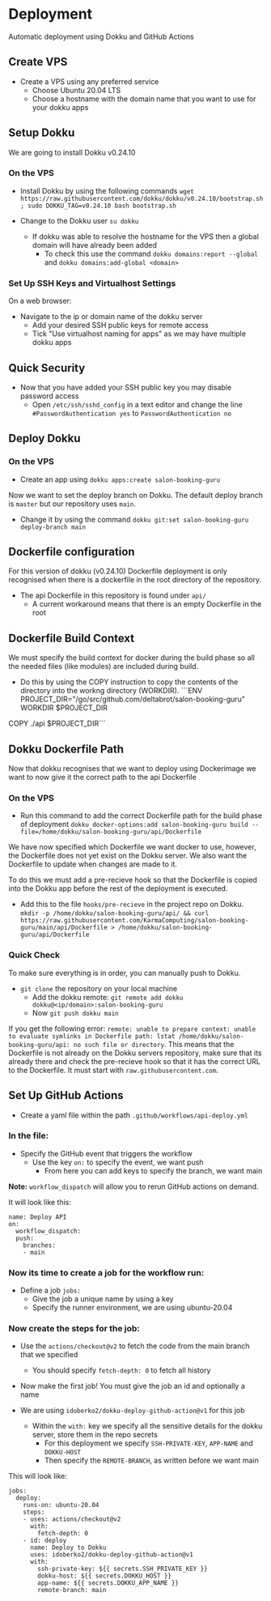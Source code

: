 # Deployment

Automatic deployment using Dokku and GitHub Actions

## Create VPS

- Create a VPS using any preferred service
    - Choose Ubuntu 20.04 LTS
    - Choose a hostname with the domain name that you want to use for your dokku apps

## Setup Dokku

We are going to install Dokku v0.24.10

### On the VPS

- Install Dokku by using the following commands `wget https://raw.githubusercontent.com/dokku/dokku/v0.24.10/bootstrap.sh;
sudo DOKKU_TAG=v0.24.10 bash bootstrap.sh`

- Change to the Dokku user `su dokku`
    - If dokku was able to resolve the hostname for the VPS then a global domain will have already been added
        - To check this use the command `dokku domains:report --global` and `dokku domains:add-global <domain>`

### Set Up SSH Keys and Virtualhost Settings

On a web browser:
- Navigate to the ip or domain name of the dokku server
    - Add your desired SSH public keys for remote access
    - Tick "Use virtualhost naming for apps" as we may have multiple dokku apps

## Quick Security

- Now that you have added your SSH public key you may disable password access
    - Open `/etc/ssh/sshd_config` in a text editor and change the line `#PasswordAuthentication yes` to `PasswordAuthentication no`

## Deploy Dokku

### On the VPS

- Create an app using `dokku apps:create salon-booking-guru`

Now we want to set the deploy branch on Dokku.
The default deploy branch is `master` but our repository uses `main`.
- Change it by using the command `dokku git:set salon-booking-guru deploy-branch main`

## Dockerfile configuration

For this version of dokku (v0.24.10) Dockerfile deployment is only recognised when there is a dockerfile in the root directory of the repository.
- The api Dockerfile in this repository is found under `api/`
    - A current workaround means that there is an empty Dockerfile in the root

## Dockerfile Build Context

We must specify the build context for docker during the build phase so all the needed files (like modules) are included during build.
- Do this by using the COPY instruction to copy the contents of the directory into the workng directory (WORKDIR). ```ENV PROJECT_DIR="/go/src/github.com/deltabrot/salon-booking-guru"
WORKDIR $PROJECT_DIR

COPY ./api $PROJECT_DIR```

## Dokku Dockerfile Path

Now that dokku recognises that we want to deploy using Dockerimage we want to now give it the correct path to the api Dockerfile

### On the VPS

- Run this command to add the correct Dockerfile path for the build phase of deployment `dokku docker-options:add salon-booking-guru build --file=/home/dokku/salon-booking-guru/api/Dockerfile`

We have now specified which Dockerfile we want docker to use, however, the Dockerfile does not yet exist on the Dokku server. We also want the Dockerfile to update when changes are made to it.

To do this we must add a pre-recieve hook so that the Dockerfile is copied into the Dokku app before the rest of the deployment is executed.
- Add this to the file `hooks/pre-recieve` in the project repo on Dokku.
```mkdir -p /home/dokku/salon-booking-guru/api/ && curl https://raw.githubusercontent.com/KarmaComputing/salon-booking-guru/main/api/Dockerfile > /home/dokku/salon-booking-guru/api/Dockerfile```

### Quick Check

To make sure everything is in order, you can manually push to Dokku.
- `git clone` the repository on your local machine
    - Add the dokku remote: `git remote add dokku dokku@<ip/domain>:salon-booking-guru`
    - Now `git push dokku main`

If you get the following error: `remote: unable to prepare context: unable to evaluate symlinks in Dockerfile path: lstat /home/dokku/salon-booking-guru/api: no such file or directory`. This means that the Dockerfile is not already on the Dokku servers repository, make sure that its already there and check the pre-recieve hook so that it has the correct URL to the Dockerfile. It must start with `raw.githubusercontent.com`.

## Set Up GitHub Actions

- Create a yaml file within the path `.github/workflows/api-deploy.yml`

### In the file:

- Specify the GitHub event that triggers the workflow
    - Use the key ```on:``` to specify the event, we want push
        - From here you can add keys to specify the branch, we want main

**Note:** `workflow_dispatch` will allow you to rerun GitHub actions on demand.


It will look like this:
```
name: Deploy API
on:
  workflow_dispatch:
  push:
    branches:
    - main
```

### Now its time to create a job for the workflow run:

- Define a job ```jobs:```
    - Give the job a unique name by using a key
    - Specify the runner environment, we are using ubuntu-20.04

### Now create the steps for the job:

- Use the ```actions/checkout@v2``` to fetch the code from the main branch that we specified
    - You should specify ```fetch-depth: 0``` to fetch all history

- Now make the first job! You must give the job an id and optionally a name
- We are using ```idoberko2/dokku-deploy-github-action@v1``` for this job
    - Within the ```with:``` key we specify all the sensitive details for the dokku server, store them in the repo secrets
        - For this deployment we specify ```SSH-PRIVATE-KEY```, ```APP-NAME``` and ```DOKKU-HOST```
        - Then specify the ```REMOTE-BRANCH```, as written before we want main

This will look like:
```
jobs:
  deploy:
    runs-on: ubuntu-20.04
    steps:
    - uses: actions/checkout@v2
      with:
        fetch-depth: 0
    - id: deploy
      name: Deploy to Dokku
      uses: idoberko2/dokku-deploy-github-action@v1
      with:
        ssh-private-key: ${{ secrets.SSH_PRIVATE_KEY }}
        dokku-host: ${{ secrets.DOKKU_HOST }}
        app-name: ${{ secrets.DOKKU_APP_NAME }}
        remote-branch: main
```

